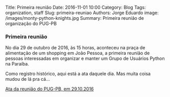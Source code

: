 Title: Primeira reunião
Date: 2016-11-01 10:00
Category: Blog
Tags: organization, staff
Slug: primeira-reuniao
Authors: Jorge Eduardo
image: /images/monty-python-knights.jpg
Summary: Primeira reunião de organização do PUG-PB

### Primeira reunião

No dia 29 de outubro de 2016, às 15 horas, aconteceu na praça de alimentação de
um shopping em João Pessoa, a primeira reunião de pessoas interessadas em
organizar e manter um Grupo de Usuários Python na Paraíba.

Como registro histórico, aqui está a ata daquele dia. Mas muita coisa mudou de lá pra cá...

[Ata da reunião do PUG-PB, em 29.10.2016](/pdfs/reuniao-001.pdf)
